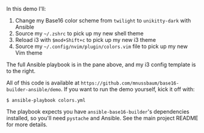 In this demo I'll:

  1. Change my Base16 color scheme from `twilight` to `unikitty-dark` with Ansible
  2. Source my `~/.zshrc` to pick up my new shell theme
  3. Reload i3 with `$mod+Shift+c` to pick up my new i3 theme
  4. Source my `~/.config/nvim/plugin/colors.vim` file to pick up my new Vim theme

The full Ansible playbook is in the pane above, and my i3 config template is to
the right.

All of this code is available at `https://github.com/mnussbaum/base16-builder-ansible/demo`.
If you want to run the demo yourself, kick it off with:

    $ ansible-playbook colors.yml

The playbook expects you have `ansible-base16-builder`'s dependencies
installed, so you'll need `pystache` and Ansible. See the main project README
for more details.
